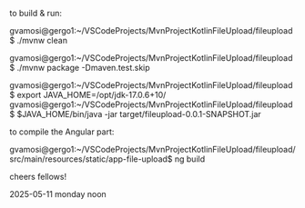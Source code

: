 to build & run:


gvamosi@gergo1:~/VSCodeProjects/MvnProjectKotlinFileUpload/fileupload$ ./mvnw clean

gvamosi@gergo1:~/VSCodeProjects/MvnProjectKotlinFileUpload/fileupload$ ./mvnw package -Dmaven.test.skip

gvamosi@gergo1:~/VSCodeProjects/MvnProjectKotlinFileUpload/fileupload$ export JAVA_HOME=/opt/jdk-17.0.6+10/
gvamosi@gergo1:~/VSCodeProjects/MvnProjectKotlinFileUpload/fileupload$ $JAVA_HOME/bin/java -jar target/fileupload-0.0.1-SNAPSHOT.jar


to compile the Angular part:

gvamosi@gergo1:~/VSCodeProjects/MvnProjectKotlinFileUpload/fileupload/src/main/resources/static/app-file-upload$ ng build

cheers fellows!

2025-05-11 monday noon
